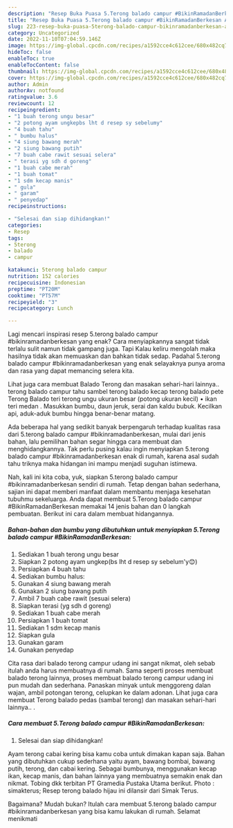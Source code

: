 ```yaml
---
description: "Resep Buka Puasa 5.Terong balado campur #BikinRamadanBerkesan Anti Gagal"
title: "Resep Buka Puasa 5.Terong balado campur #BikinRamadanBerkesan Anti Gagal"
slug: 223-resep-buka-puasa-5terong-balado-campur-bikinramadanberkesan-anti-gagal
category: Uncategorized
date: 2022-11-10T07:04:59.146Z
image: https://img-global.cpcdn.com/recipes/a1592cce4c612cee/680x482cq70/5terong-balado-campur-bikinramadanberkesan-foto-resep-utama.jpg
hideToc: false
enableToc: true
enableTocContent: false
thumbnail: https://img-global.cpcdn.com/recipes/a1592cce4c612cee/680x482cq70/5terong-balado-campur-bikinramadanberkesan-foto-resep-utama.jpg
cover: https://img-global.cpcdn.com/recipes/a1592cce4c612cee/680x482cq70/5terong-balado-campur-bikinramadanberkesan-foto-resep-utama.jpg
author: Admin
authorAv: notfound
ratingvalue: 3.6
reviewcount: 12
recipeingredient:
- "1 buah terong ungu besar"
- "2 potong ayam ungkepbs lht d resep sy sebelumy"
- "4 buah tahu"
- " bumbu halus"
- "4 siung bawang merah"
- "2 siung bawang putih"
- "7 buah cabe rawit sesuai selera"
- " terasi yg sdh d goreng"
- "1 buah cabe merah"
- "1 buah tomat"
- "1 sdm kecap manis"
- " gula"
- " garam"
- " penyedap"
recipeinstructions:

- "Selesai dan siap dihidangkan!"
categories:
- Resep
tags:
- 5terong
- balado
- campur

katakunci: 5terong balado campur 
nutrition: 152 calories
recipecuisine: Indonesian
preptime: "PT20M"
cooktime: "PT57M"
recipeyield: "3"
recipecategory: Lunch

---
```



Lagi mencari inspirasi resep 5.terong balado campur #bikinramadanberkesan yang enak? Cara menyiapkannya sangat tidak terlalu sulit namun tidak gampang juga. Tapi Kalau keliru mengolah maka hasilnya tidak akan memuaskan dan bahkan tidak sedap. Padahal 5.terong balado campur #bikinramadanberkesan yang enak selayaknya punya aroma dan rasa yang dapat memancing selera kita.


Lihat juga cara membuat Balado Terong dan masakan sehari-hari lainnya.. terong balado campur tahu sambel terong balado kecap terong balado pete Terong Balado teri terong ungu ukuran besar (potong ukuran kecil) • ikan teri medan . Masukkan bumbu, daun jeruk, serai dan kaldu bubuk. Kecilkan api, aduk-aduk bumbu hingga benar-benar matang.

Ada beberapa hal yang sedikit banyak berpengaruh terhadap kualitas rasa dari 5.terong balado campur #bikinramadanberkesan, mulai dari jenis bahan, lalu pemilihan bahan segar hingga cara membuat dan menghidangkannya. Tak perlu pusing kalau ingin menyiapkan 5.terong balado campur #bikinramadanberkesan enak di rumah, karena asal sudah tahu triknya maka hidangan ini mampu menjadi suguhan istimewa.


Nah, kali ini kita coba, yuk, siapkan 5.terong balado campur #bikinramadanberkesan sendiri di rumah. Tetap dengan bahan sederhana, sajian ini dapat memberi manfaat dalam membantu menjaga kesehatan tubuhmu sekeluarga. Anda dapat membuat 5.Terong balado campur #BikinRamadanBerkesan memakai 14 jenis bahan dan 0 langkah pembuatan. Berikut ini cara dalam membuat hidangannya.

<!--inarticleads1-->

##### Bahan-bahan dan bumbu yang dibutuhkan untuk menyiapkan 5.Terong balado campur #BikinRamadanBerkesan:

1. Sediakan 1 buah terong ungu besar
1. Siapkan 2 potong ayam ungkep(bs lht d resep sy sebelum&#39;y😊)
1. Persiapkan 4 buah tahu
1. Sediakan  bumbu halus:
1. Gunakan 4 siung bawang merah
1. Gunakan 2 siung bawang putih
1. Ambil 7 buah cabe rawit (sesuai selera)
1. Siapkan  terasi (yg sdh d goreng)
1. Sediakan 1 buah cabe merah
1. Persiapkan 1 buah tomat
1. Sediakan 1 sdm kecap manis
1. Siapkan  gula
1. Gunakan  garam
1. Gunakan  penyedap


Cita rasa dari balado terong campur udang ini sangat nikmat, oleh sebab itulah anda harus membuatnya di rumah. Sama seperti proses membuat balado terong lainnya, proses membuat balado terong campur udang ini pun mudah dan sederhana. Panaskan minyak untuk menggoreng dalan wajan, ambil potongan terong, celupkan ke dalam adonan. Lihat juga cara membuat Terong balado pedas (sambal terong) dan masakan sehari-hari lainnya.. . 

<!--inarticleads2-->

##### Cara membuat 5.Terong balado campur #BikinRamadanBerkesan:


1. Selesai dan siap dihidangkan!

Ayam terong cabai kering bisa kamu coba untuk dimakan kapan saja. Bahan yang dibutuhkan cukup sederhana yaitu ayam, bawang bombai, bawang putih, terong, dan cabai kering. Sebagai bumbunya, menggunakan kecap ikan, kecap manis, dan bahan lainnya yang membuatnya semakin enak dan nikmat. Tobing dkk terbitan PT Gramedia Pustaka Utama berikut. Photo : simakterus; Resep terong balado hijau ini dilansir dari Simak Terus. 

Bagaimana? Mudah bukan? Itulah cara membuat 5.terong balado campur #bikinramadanberkesan yang bisa kamu lakukan di rumah. Selamat menikmati
